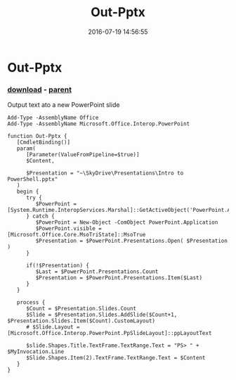 ﻿---
pid:            6450
poster:         abcde
title:          Out-Pptx
date:           2016-07-19 14:56:55
format:         posh
parent:         4673
parent:         4673

---

# Out-Pptx

### [download](6450.ps1) - [parent](4673.md)

Output text ato a new PowerPoint slide

```posh
Add-Type -AssemblyName Office
Add-Type -AssemblyName Microsoft.Office.Interop.PowerPoint

function Out-Pptx {
   [CmdletBinding()]
   param(
      [Parameter(ValueFromPipeline=$true)]
      $Content,

      $Presentation = "~\SkyDrive\Presentations\Intro to PowerShell.pptx"
   )
   begin {
      try {
         $PowerPoint = [System.Runtime.InteropServices.Marshal]::GetActiveObject('PowerPoint.Application')
      } catch {
         $PowerPoint = New-Object -ComObject PowerPoint.Application
         $PowerPoint.visible = [Microsoft.Office.Core.MsoTriState]::MsoTrue
         $Presentation = $PowerPoint.Presentations.Open( $Presentation )
      }

      if(!$Presentation) {
         $Last = $PowerPoint.Presentations.Count
         $Presentation = $PowerPoint.Presentations.Item($Last)
      }
   }

   process {
      $Count = $Presentation.Slides.Count
      $Slide = $Presentation.Slides.AddSlide($Count+1, $Presentation.Slides.Item($Count).CustomLayout)
      # $Slide.Layout = [Microsoft.Office.Interop.PowerPoint.PpSlideLayout]::ppLayoutText

      $slide.Shapes.Title.TextFrame.TextRange.Text = "PS> " + $MyInvocation.Line
      $Slide.Shapes.Item(2).TextFrame.TextRange.Text = $Content
   }
}
```
